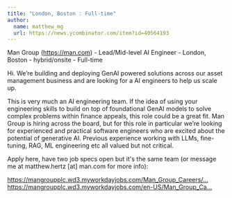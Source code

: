 ```yaml
---
title: "London, Boston : Full-time"
author:
  name: matthew_mg
  url: https://news.ycombinator.com/item?id=40564193
---
```

Man Group (<a href="https:&#x2F;&#x2F;man.com" rel="nofollow">https:&#x2F;&#x2F;man.com</a>) - Lead&#x2F;Mid-level AI Engineer - London, Boston - hybrid&#x2F;onsite - Full-time

Hi. We’re building and deploying GenAI powered solutions across our asset management business and are looking for a AI engineers to help us scale up.

This is very much an AI engineering team. If the idea of using your engineering skills to build on top of foundational GenAI models to solve complex problems within finance appeals, this role could be a great fit.
Man Group is hiring across the board, but for this role in particular we’re looking for experienced and practical software engineers who are excited about the potential of generative AI. Previous experience working with LLMs, fine-tuning, RAG, ML engineering etc all valued but not critical.

Apply here, have two job specs open but it&#x27;s the same team (or message me at matthew.hertz [at] man.com for more info):

<a href="https:&#x2F;&#x2F;mangroupplc.wd3.myworkdayjobs.com&#x2F;Man_Group_Careers&#x2F;job&#x2F;London&#x2F;Engineer---ML-Technology_JR004644" rel="nofollow">https:&#x2F;&#x2F;mangroupplc.wd3.myworkdayjobs.com&#x2F;Man_Group_Careers&#x2F;...</a>
<a href="https:&#x2F;&#x2F;mangroupplc.wd3.myworkdayjobs.com&#x2F;en-US&#x2F;Man_Group_Careers&#x2F;job&#x2F;Python-Engineer---ML-Team_JR005279" rel="nofollow">https:&#x2F;&#x2F;mangroupplc.wd3.myworkdayjobs.com&#x2F;en-US&#x2F;Man_Group_Ca...</a>
